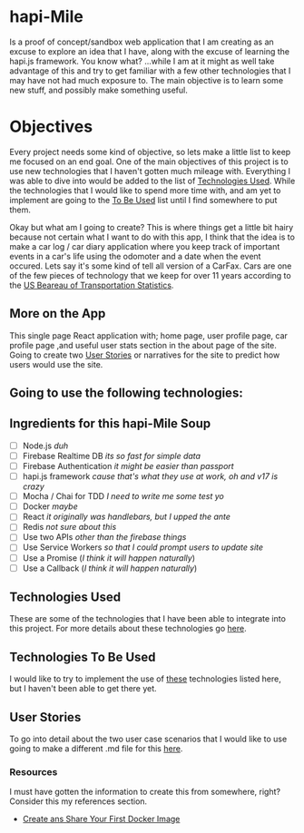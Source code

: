 # hapi-Mile

Is a proof of concept/sandbox web application that I am creating as an excuse to explore an idea that I have, along with the excuse of learning the hapi.js framework. You know what? ...while I am at it might as well take advantage of this and try to get familiar with a few other technologies that I may have not had much exposure to. The main objective is to learn some new stuff, and possibly make something useful.

# Objectives

Every project needs some kind of objective, so lets make a little list to keep me focused on an end goal. One of the main objectives of this project is to use new technologies that I haven't gotten much mileage with. Everything I was able to dive into would be added to the list of [Technologies Used](#technologies-used). 
While the technologies that I would like to spend more time with, and am yet to implement are going to the [To Be Used](#technologies-to-be-used) list until I find somewhere to put them.

Okay but what am I going to create? 
This is where things get a little bit hairy because not certain what I want to do with this app, I think that the idea is to make a car log / car diary application where you keep track of important events in a car's life using the odomoter and a date when the event occured. Lets say it's some kind of tell all version of a CarFax. Cars are one of the few pieces of technology that we keep for over 11 years according to the [US Beareau of Transportation Statistics](https://www.rita.dot.gov/bts/sites/rita.dot.gov.bts/files/publications/national_transportation_statistics/html/table_01_26.html).

## More on the App

This single page React application with; home page, user profile page, car profile page ,and useful user stats section in the about page of the site. Going to create two [User Stories](#user-stories) or narratives for the site to predict how users would use the site.

## Going to use the following technologies:

## Ingredients for this hapi-Mile Soup

- [ ] Node.js *duh*
- [ ] Firebase Realtime DB *its so fast for simple data*
- [ ] Firebase Authentication *it might be easier than passport*
- [ ] hapi.js framework *cause that's what they use at work, oh and v17 is crazy*
- [ ] Mocha / Chai for TDD *I need to write me some test yo*
- [ ] Docker *maybe*
- [ ] React *it originally was handlebars, but I upped the ante*
- [ ] Redis *not sure about this*
- [ ] Use two APIs *other than the firebase things*
- [ ] Use Service Workers *so that I could prompt users to update site*
- [ ] Use a Promise (*I think it will happen naturally*)
- [ ] Use a Callback (*I think it will happen naturally*)

## Technologies Used

These are some of the technologies that I have been able to integrate into this project. For more details about these technologies go [here](./docs/TECHUSED.md).

## Technologies To Be Used

I would like to try to implement the use of [these](./docs/TRYTHESE.md) technologies listed here, but I haven't been able to get there yet.

## User Stories

To go into detail about the two user case scenarios that I would like to use going to make a different .md file for this [here](./docs/USERSTORY.md).


### Resources

I must have gotten the information to create this from somewhere, right? Consider this my references section.

- [Create ans Share Your First Docker Image](https://deis.com/blog/2015/creating-sharing-first-docker-image/)


